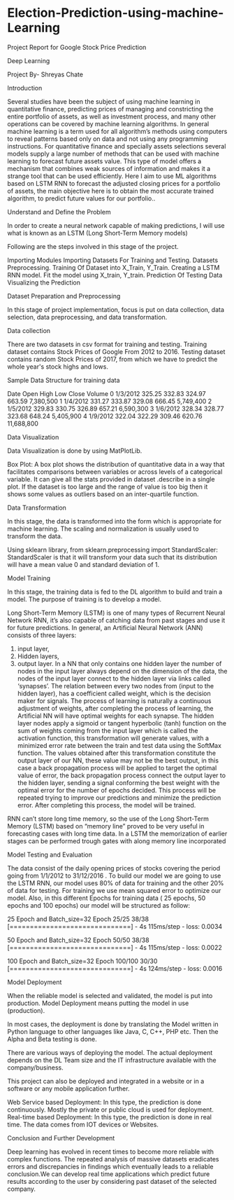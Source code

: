# Election-Prediction-using-machine-Learning

Project Report
for
Google Stock Price Prediction 

Deep Learning


Project By- Shreyas Chate

Introduction

Several studies have been the subject of using machine learning in quantitative finance, predicting prices of managing and constricting the entire portfolio of assets, as well as investment process, and many other operations can be covered by machine learning algorithms. In general machine learning is a term used for all algorithm’s methods using computers to reveal patterns based only on data and not using any programming instructions. For quantitative finance and specially assets selections several models supply a large number of methods that can be used with machine learning to forecast future assets value. This type of model offers a mechanism that combines weak sources of information and makes it a strange tool that can be used efficiently. Here I aim to use ML algorithms based on LSTM RNN to forecast the adjusted closing prices for a portfolio of assets, the main objective here is to obtain the most accurate trained algorithm, to predict future values for our portfolio..


Understand and Define the Problem

In order to create a neural network capable of making predictions, I will use what is known as an LSTM (Long Short-Term Memory models)

Following are the steps involved in this stage of the project.

Importing Modules
Importing Datasets For Training and Testing.
Datasets Preprocessing.
Training Of Dataset into X_Train, Y_Train.
Creating a LSTM RNN model.
Fit the model using X_train, Y_train.
Prediction Of Testing Data
Visualizing the Prediction  



Dataset Preparation and Preprocessing

In this stage of project implementation, focus is put on data collection, data selection, data preprocessing, and data transformation.

Data collection

There are two datasets in csv format for training and testing.
Training dataset contains Stock Prices of Google From 2012 to 2016.
Testing dataset contains random Stock Prices of 2017, from which we have to predict the whole year's stock highs and lows.

Sample Data Structure for training data

              
Date
Open
High
Low
Close
Volume
0
1/3/2012
325.25
332.83
324.97
663.59
7,380,500
1
1/4/2012
331.27
333.87
329.08
666.45
5,749,400
2
1/5/2012
329.83
330.75
326.89
657.21
6,590,300
3
1/6/2012
328.34
328.77
323.68
648.24
5,405,900
4
1/9/2012
322.04
322.29
309.46
620.76
11,688,800

Data Visualization

Data Visualization is done by using MatPlotLib.


Box Plot:
A box plot shows the distribution of quantitative data in a way that facilitates comparisons between variables or across levels of a categorical variable. It can give all the stats provided in dataset .describe in a single plot. If the dataset is too large and the range of value is too big then it shows some values as outliers based on an inter-quartile function.


Data 
Transformation

In this stage, the data is transformed into the form which is appropriate for machine learning. The scaling and normalization is usually used to transform the data.


Using sklearn library, from sklearn.preprocessing import StandardScaler:
StandardScaler is that it will transform your data such that its distribution will have a mean value 0 and standard deviation of 1.

Model Training

In this stage, the training data is fed to the DL algorithm to build and train a model. The purpose of training is to develop a model.

Long Short-Term Memory (LSTM) is one of many types of Recurrent Neural Network RNN, it’s also capable of catching data from past stages and use it for future predictions. In general, an Artificial Neural Network (ANN) consists of three layers: 
1) input layer,
2) Hidden layers,
3) output layer.
In a NN that only contains one hidden layer the number of nodes in the input layer always depend on the dimension of the data, the nodes of the input layer connect to the hidden layer via links called ‘synapses’. The relation between every two nodes from (input to the hidden layer), has a coefficient called weight, which is the decision maker for signals. The process of learning is naturally a continuous adjustment of weights, after completing the process of learning, the Artificial NN will have optimal weights for each synapse. The hidden layer nodes apply a sigmoid or tangent hyperbolic (tanh) function on the sum of weights coming from the input layer which is called the activation function, this transformation will generate values, with a minimized error rate between the train and test data using the SoftMax function. The values obtained after this transformation constitute the output layer of our NN, these value may not be the best output, in this case a back propagation process will be applied to target the optimal value of error, the back propagation process connect the output layer to the hidden layer, sending a signal conforming the best weight with the optimal error for the number of epochs decided. This process will be repeated trying to improve our predictions and minimize the prediction error. After completing this process, the model will be trained.

RNN can’t store long time memory, so the use of the Long Short-Term Memory (LSTM) based on “memory line” proved to be very useful in forecasting cases with long time data. In a LSTM the memorization of earlier stages can be performed trough gates with along memory line incorporated

Model Testing and Evaluation

The data consist of the daily opening prices of stocks covering the period going from 1/1/2012 to 31/12/2016 . To build our model we are going to use the LSTM RNN, our model uses 80% of data for training and the other 20% of data for testing. For training we use mean squared error to optimize our model. Also, in this different Epochs for training data ( 25 epochs, 50 epochs and 100 epochs)  our model will be structured as follow: 

25 Epoch and Batch_size=32
Epoch 25/25
38/38 [==============================] - 4s 115ms/step - loss: 0.0034

50 Epoch and Batch_size=32
Epoch 50/50
38/38 [==============================] - 4s 115ms/step - loss: 0.0022

100 Epoch and Batch_size=32
Epoch 100/100
30/30 [==============================] - 4s 124ms/step - loss: 0.0016


Model Deployment

When the reliable model is selected and validated, the model is put into production. Model Deployment means putting the model in use (production).

In most cases, the deployment is done by translating the Model written in Python language to other languages like Java, C, C++, PHP etc. Then the Alpha and Beta testing is done.

There are various ways of deploying the model. The actual deployment depends on the DL Team size and the IT infrastructure available with the company/business.

This project can also be deployed and integrated in a website or in a software or any mobile application further.

Web Service based Deployment: In this type, the prediction is done continuously. Mostly the private or public cloud is used for deployment.
Real-time based Deployment: In this type, the prediction is done in real time. The data comes from IOT devices or Websites.

Conclusion and Further Development

Deep learning has evolved in recent times to become more reliable with complex functions. The repeated analysis of massive datasets eradicates errors and discrepancies in findings which eventually leads to a reliable conclusion.We can develop real time applications which predict future results according to the user by considering past dataset of the selected company.
